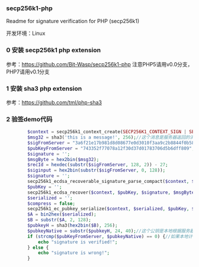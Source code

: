 ### secp256k1-php
Readme for signature verification for PHP (secp256k1)

开发环境：Linux

### 0 安装 secp256k1 php extension
参考：https://github.com/Bit-Wasp/secp256k1-php 注意PHP5请用v0.0分支，PHP7请用v0.1分支

### 1 安装 sha3 php extension
参考：https://github.com/tml/php-sha3

### 2 验签demo代码

```php
        $context = secp256k1_context_create(SECP256K1_CONTEXT_SIGN | SECP256K1_CONTEXT_VERIFY);
        $msg32 = sha3('this is a message!', 256);//这个消息是服务器返回的消息
        $sigFromServer = "3a6f21e17b981d8d08677e0d3010f3aa9c2b8844f0b583eb0f0d992592601c1c6698980277a4b401541250a192a316cb681e7571aa883d2974626f662c83fcc31c";//这个签名是服务器返回的签名
        $pubKeyFromServer = "743352f77078a12f30d37d01783706d5b6dff809";//这个公钥是服务器返回的公钥
        $signature = '';
        $msgByte = hex2bin($msg32);
        $recId = hexdec(substr($sigFromServer, 128, 2)) - 27;
        $siginput = hex2bin(substr($sigFromServer, 0, 128));
        $signature = '';
        secp256k1_ecdsa_recoverable_signature_parse_compact($context, $signature, $siginput, $recId);
        $pubKey = '';
        secp256k1_ecdsa_recover($context, $pubKey, $signature, $msgByte);
        $serialized = '';
        $compress = false;
        secp256k1_ec_pubkey_serialize($context, $serialized, $pubKey, $compress);
        $A = bin2hex($serialized);
        $B = substr($A, 2, 128);
        $pubkeyH = sha3(hex2bin($B), 256);
        $pubkeyNative = substr($pubkeyH, 24, 40);//这个公钥是本地根据服务器签名和服务器返回的消息计算出来的
        if (strcmp($pubKeyFromServer, $pubkeyNative) == 0) {//如果本地计算的公钥和服务器返回的公钥一致就说明签名正确
            echo "signature is verified!";
        } else {
            echo "signature is wrong!";
        }
```


